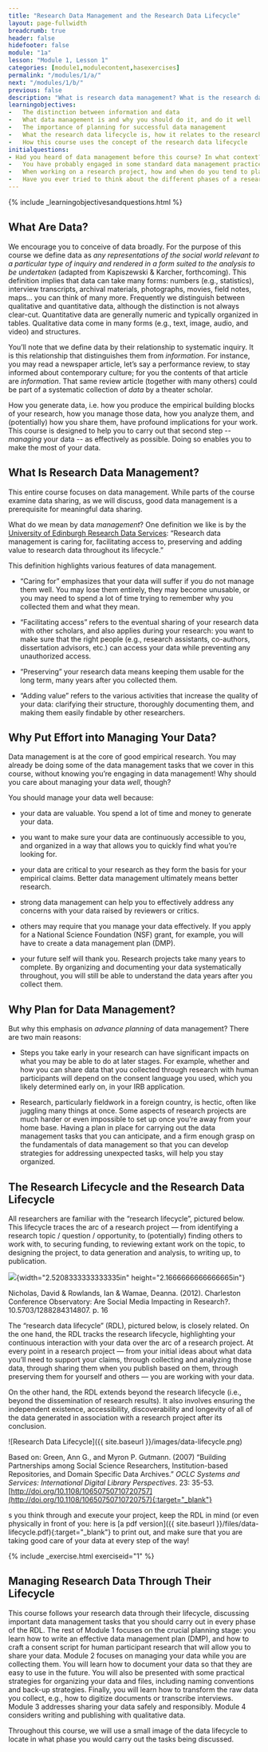 ```yaml
---
title: "Research Data Management and the Research Data Lifecycle"
layout: page-fullwidth
breadcrumb: true
header: false
hidefooter: false
module: "1a"
lesson: "Module 1, Lesson 1"
categories: [module1,modulecontent,hasexercises]
permalink: "/modules/1/a/"
next: "/modules/1/b/"
previous: false
description: "What is research data management? What is the research data lifecycle?"
learningobjectives:
-   The distinction between information and data
-   What data management is and why you should do it, and do it well
-   The importance of planning for successful data management
-   What the research data lifecycle is, how it relates to the research lifecycle, and how it relates to your research
-   How this course uses the concept of the research data lifecycle
initialquestions:
- Had you heard of data management before this course? In what context?
-   You have probably engaged in some standard data management practices many times – backing-up, naming and organizing files, etc. When did you decide exactly how you would carry out those tasks?
-   When working on a research project, how and when do you tend to plan out how you will collect your data?
-   Have you ever tried to think about the different phases of a research project “through the eyes of” your data?
---
```

{% include _learningobjectivesandquestions.html %}

## What Are Data?

We encourage you to conceive of data broadly. For the purpose of this course we define data as *any representations of the social world relevant to a particular type of inquiry and rendered in a form suited to the analysis to be undertaken* (adapted from Kapiszewski & Karcher, forthcoming). This definition implies that data can take many forms:
numbers (e.g., statistics), interview transcripts, archival materials, photographs, movies, field notes, maps… you can think of many more. Frequently we distinguish between qualitative and quantitative data, although the distinction is not always clear-cut. Quantitative data are generally numeric and typically organized in tables. Qualitative data come in many forms (e.g., text, image, audio, and video) and structures.

You’ll note that we define data by their relationship to systematic inquiry. It is this relationship that distinguishes them from *information*. For instance, you may read a newspaper article, let’s say a performance review, to stay informed about contemporary culture; for you the contents of that article are *information*. That same review article (together with many others) could be part of a systematic collection of *data* by a theater scholar.

How you generate data, i.e. how you produce the empirical building blocks of your research, how you manage those data, how you analyze them, and (potentially) how you share them, have profound implications for your work. This course is designed to help you to carry out that second step -- *managing* your data -- as effectively as possible. Doing so enables you to make the most of your data.

## What Is Research Data Management?

This entire course focuses on data management. While parts of the course examine data sharing, as we will discuss, good data management is a prerequisite for meaningful data sharing.

What do we mean by data *management*? One definition we like is by the
[University of Edinburgh Research Data Services](https://www.ed.ac.uk/files/imports/fileManager/ResearchDataManagement.pdf): “Research data management is caring for, facilitating access to, preserving and adding value to research data throughout its lifecycle.”

This definition highlights various features of data management.

-   “Caring for” emphasizes that your data will suffer if you do not  manage them well. You may lose them entirely, they may become  unusable, or you may need to spend a lot of time trying to  remember why you collected them and what they mean.

-   “Facilitating access” refers to the eventual sharing of your  research data with other scholars, and also applies during your  research: you want to make sure that the right people (e.g.,  research assistants, co-authors, dissertation advisors, etc.) can  access your data while preventing any unauthorized access.

-   “Preserving” your research data means keeping them usable for the  long term, many years after you collected them.

-   “Adding value” refers to the various activities that increase the  quality of your data: clarifying their structure, thoroughly  documenting them, and making them easily findable by other  researchers.

## Why Put Effort into Managing Your Data?

Data management is at the core of good empirical research. You may
already be doing some of the data management tasks that we cover in this
course, without knowing you’re engaging in data management! Why should
you care about managing your data *well*, though?

You should manage your data well because:

-   your data are valuable. You spend a lot of time and money to generate your data.

-   you want to make sure your data are continuously accessible to you, and organized in a way that allows you to quickly find what you’re looking for.

-   your data are critical to your research as they form the basis for your empirical claims. Better data management ultimately means better research.

-   strong data management can help you to effectively address any concerns with your data raised by reviewers or critics.

-   others may require that you manage your data effectively. If you apply for a National Science Foundation (NSF) grant, for example, you will have to create a data management plan (DMP).

-   your future self will thank you. Research projects take many years to complete. By organizing and documenting your data systematically throughout, you will still be able to understand the data years after you collect them.

## Why Plan for Data Management?

But why this emphasis on *advance* *planning* of data management? There are two main reasons:

-   Steps you take early in your research can have significant impacts on what you may be able to do at later stages. For example, whether and how you can share data that you collected through research with human participants will depend on the consent language you used, which you likely determined early on, in your IRB application.

-   Research, particularly fieldwork in a foreign country, is hectic, often like juggling many things at once. Some aspects of research projects are much harder or even impossible to set up once you’re away from your home base. Having a plan in place for carrying out the data management tasks that you can anticipate, and a firm enough grasp on the fundamentals of data management so that you can develop strategies for addressing unexpected tasks, will help you stay organized.


## The Research Lifecycle and the Research Data Lifecycle

All researchers are familiar with the “research lifecycle”, pictured below. This lifecycle traces the arc of a research project — from identifying a research topic / question / opportunity, to (potentially)
finding others to work with, to securing funding, to reviewing extant work on the topic, to designing the project, to data generation and analysis, to writing up, to publication.

![](media/image1.png){width="2.5208333333333335in"
height="2.1666666666666665in"}

Nicholas, David & Rowlands, Ian & Wamae, Deanna. (2012). Charleston Conference Observatory: Are Social Media Impacting in Research?.
10.5703/1288284314807. p. 16

The “research data lifecycle” (RDL), pictured below, is closely related.
On the one hand, the RDL tracks the research lifecycle, highlighting your continuous interaction with your data over the arc of a research project. At every point in a research project — from your initial ideas about what data you’ll need to support your claims, through collecting and analyzing those data, through sharing them when you publish based on them, through preserving them for yourself and others — you are working with your data.

On the other hand, the RDL extends beyond the research lifecycle (i.e.,
beyond the dissemination of research results). It also involves ensuring the independent existence, accessibility, discoverability and longevity of all of the data generated in association with a research project after its conclusion.

![Research Data Lifecycle]({{ site.baseurl }}/images/data-lifecycle.png)

Based on: Green, Ann G., and Myron P. Gutmann. (2007) “Building Partnerships among Social Science Researchers, Institution-based Repositories, and Domain Specific Data Archives.” *OCLC Systems and Services: International Digital Library Perspectives*. 23: 35-53.
[http://doi.org/10.1108/10650750710720757](http://doi.org/10.1108/10650750710720757){:target="_blank"}

s you think through and execute your project, keep the RDL in mind (or even physically in front of you: here is [a pdf version]({{ site.baseurl }}/files/data-lifecycle.pdf){:target="_blank"} to print out, and make sure that you are taking good care of your data at every step of the way!

{% include _exercise.html exerciseid="1" %}

## Managing Research Data Through Their Lifecycle

This course follows your research data through their lifecycle,
discussing important data management tasks that you should carry out in every phase of the RDL. The rest of Module 1 focuses on the crucial planning stage: you learn how to write an effective data management plan
(DMP), and how to craft a consent script for human participant research that will allow you to share your data. Module 2 focuses on managing your data while you are collecting them. You will learn how to document your data so that they are easy to use in the future. You will also be presented with some practical strategies for organizing your data and files, including naming conventions and back-up strategies. Finally, you will learn how to transform the raw data you collect, e.g., how to digitize documents or transcribe interviews. Module 3 addresses sharing your data safely and responsibly. Module 4 considers writing and publishing with qualitative data.

Throughout this course, we will use a small image of the data lifecycle to locate in what phase you would carry out the tasks being discussed.
